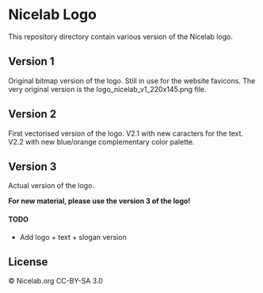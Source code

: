 # Nicelab Logo
This repository directory contain various version of the Nicelab logo.

## Version 1
Original bitmap version of the logo. Still in use for the website favicons. The very original version is the logo_nicelab_v1_220x145.png file.

## Version 2
First vectorised version of the logo. 
V2.1 with new caracters for the text. 
V2.2 with new blue/orange complementary color palette.

## Version 3
Actual version of the logo.


**For new material, please use the version 3 of the logo!**


#### TODO
* Add logo + text + slogan version


## License

© Nicelab.org CC-BY-SA 3.0